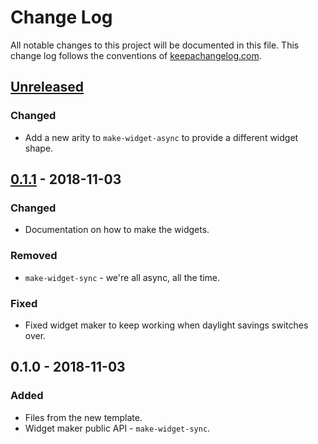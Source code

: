 # Change Log
All notable changes to this project will be documented in this file. This change log follows the conventions of [keepachangelog.com](http://keepachangelog.com/).

## [Unreleased]
### Changed
- Add a new arity to `make-widget-async` to provide a different widget shape.

## [0.1.1] - 2018-11-03
### Changed
- Documentation on how to make the widgets.

### Removed
- `make-widget-sync` - we're all async, all the time.

### Fixed
- Fixed widget maker to keep working when daylight savings switches over.

## 0.1.0 - 2018-11-03
### Added
- Files from the new template.
- Widget maker public API - `make-widget-sync`.

[Unreleased]: https://github.com/your-name/nature/compare/0.1.1...HEAD
[0.1.1]: https://github.com/your-name/nature/compare/0.1.0...0.1.1
